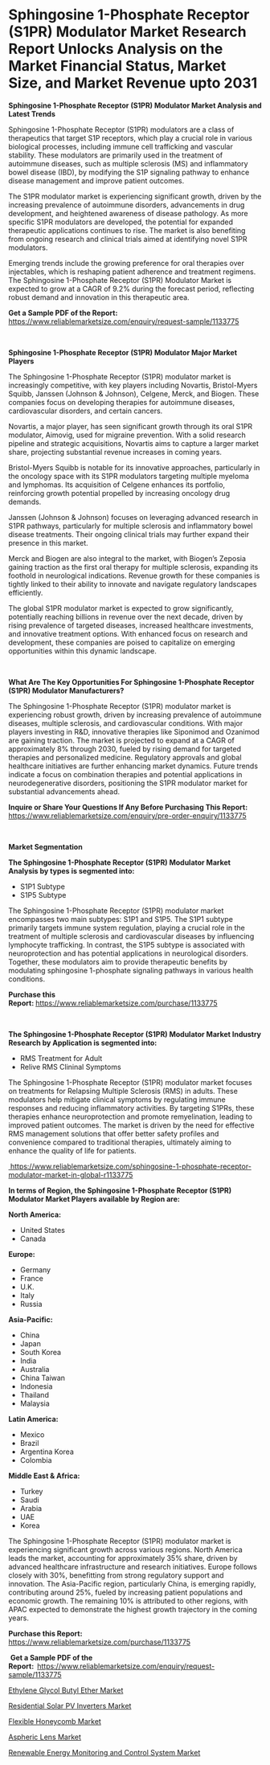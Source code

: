 <p><h1>Sphingosine 1-Phosphate Receptor (S1PR) Modulator Market Research Report Unlocks Analysis on the Market Financial Status, Market Size, and Market Revenue upto 2031</h1></p><p><strong>Sphingosine 1-Phosphate Receptor (S1PR) Modulator Market Analysis and Latest Trends</strong></p>
<p><p>Sphingosine 1-Phosphate Receptor (S1PR) modulators are a class of therapeutics that target S1P receptors, which play a crucial role in various biological processes, including immune cell trafficking and vascular stability. These modulators are primarily used in the treatment of autoimmune diseases, such as multiple sclerosis (MS) and inflammatory bowel disease (IBD), by modifying the S1P signaling pathway to enhance disease management and improve patient outcomes.</p><p>The S1PR modulator market is experiencing significant growth, driven by the increasing prevalence of autoimmune disorders, advancements in drug development, and heightened awareness of disease pathology. As more specific S1PR modulators are developed, the potential for expanded therapeutic applications continues to rise. The market is also benefiting from ongoing research and clinical trials aimed at identifying novel S1PR modulators.</p><p>Emerging trends include the growing preference for oral therapies over injectables, which is reshaping patient adherence and treatment regimens. The Sphingosine 1-Phosphate Receptor (S1PR) Modulator Market is expected to grow at a CAGR of 9.2% during the forecast period, reflecting robust demand and innovation in this therapeutic area.</p></p>
<p><strong>Get a Sample PDF of the Report:&nbsp;</strong> <a href="https://www.reliablemarketsize.com/enquiry/request-sample/1133775?utm_campaign=1125&utm_medium=2&utm_source=Github&utm_content=ia&utm_term=08102024&utm_id=sphingosine-1-phosphate-receptor-s1pr-modulator">https://www.reliablemarketsize.com/enquiry/request-sample/1133775</a></p>
<p>&nbsp;</p>
<p><strong>Sphingosine 1-Phosphate Receptor (S1PR) Modulator Major Market Players</strong></p>
<p><p>The Sphingosine 1-Phosphate Receptor (S1PR) modulator market is increasingly competitive, with key players including Novartis, Bristol-Myers Squibb, Janssen (Johnson & Johnson), Celgene, Merck, and Biogen. These companies focus on developing therapies for autoimmune diseases, cardiovascular disorders, and certain cancers.</p><p>Novartis, a major player, has seen significant growth through its oral S1PR modulator, Aimovig, used for migraine prevention. With a solid research pipeline and strategic acquisitions, Novartis aims to capture a larger market share, projecting substantial revenue increases in coming years.</p><p>Bristol-Myers Squibb is notable for its innovative approaches, particularly in the oncology space with its S1PR modulators targeting multiple myeloma and lymphomas. Its acquisition of Celgene enhances its portfolio, reinforcing growth potential propelled by increasing oncology drug demands.</p><p>Janssen (Johnson & Johnson) focuses on leveraging advanced research in S1PR pathways, particularly for multiple sclerosis and inflammatory bowel disease treatments. Their ongoing clinical trials may further expand their presence in this market.</p><p>Merck and Biogen are also integral to the market, with Biogen’s Zeposia gaining traction as the first oral therapy for multiple sclerosis, expanding its foothold in neurological indications. Revenue growth for these companies is tightly linked to their ability to innovate and navigate regulatory landscapes efficiently.</p><p>The global S1PR modulator market is expected to grow significantly, potentially reaching billions in revenue over the next decade, driven by rising prevalence of targeted diseases, increased healthcare investments, and innovative treatment options. With enhanced focus on research and development, these companies are poised to capitalize on emerging opportunities within this dynamic landscape.</p></p>
<p>&nbsp;</p>
<p><strong>What Are The Key Opportunities For Sphingosine 1-Phosphate Receptor (S1PR) Modulator Manufacturers?</strong></p>
<p><p>The Sphingosine 1-Phosphate Receptor (S1PR) modulator market is experiencing robust growth, driven by increasing prevalence of autoimmune diseases, multiple sclerosis, and cardiovascular conditions. With major players investing in R&D, innovative therapies like Siponimod and Ozanimod are gaining traction. The market is projected to expand at a CAGR of approximately 8% through 2030, fueled by rising demand for targeted therapies and personalized medicine. Regulatory approvals and global healthcare initiatives are further enhancing market dynamics. Future trends indicate a focus on combination therapies and potential applications in neurodegenerative disorders, positioning the S1PR modulator market for substantial advancements ahead.</p></p>
<p><strong>Inquire or Share Your Questions If Any Before Purchasing This Report:</strong> <a href="https://www.reliablemarketsize.com/enquiry/pre-order-enquiry/1133775?utm_campaign=1125&utm_medium=2&utm_source=Github&utm_content=ia&utm_term=08102024&utm_id=sphingosine-1-phosphate-receptor-s1pr-modulator">https://www.reliablemarketsize.com/enquiry/pre-order-enquiry/1133775</a></p>
<p>&nbsp;</p>
<p><strong>Market Segmentation</strong></p>
<p><strong>The Sphingosine 1-Phosphate Receptor (S1PR) Modulator Market Analysis by types is segmented into:</strong></p>
<p><ul><li>S1P1 Subtype</li><li>S1P5 Subtype</li></ul></p>
<p><p>The Sphingosine 1-Phosphate Receptor (S1PR) modulator market encompasses two main subtypes: S1P1 and S1P5. The S1P1 subtype primarily targets immune system regulation, playing a crucial role in the treatment of multiple sclerosis and cardiovascular diseases by influencing lymphocyte trafficking. In contrast, the S1P5 subtype is associated with neuroprotection and has potential applications in neurological disorders. Together, these modulators aim to provide therapeutic benefits by modulating sphingosine 1-phosphate signaling pathways in various health conditions.</p></p>
<p><strong>Purchase this Report:&nbsp;</strong><a href="https://www.reliablemarketsize.com/purchase/1133775?utm_campaign=1125&utm_medium=2&utm_source=Github&utm_content=ia&utm_term=08102024&utm_id=sphingosine-1-phosphate-receptor-s1pr-modulator">https://www.reliablemarketsize.com/purchase/1133775</a></p>
<p>&nbsp;</p>
<p><strong>The Sphingosine 1-Phosphate Receptor (S1PR) Modulator Market Industry Research by Application is segmented into:</strong></p>
<p><ul><li>RMS Treatment for Adult</li><li>Relive RMS Clininal Symptoms</li></ul></p>
<p><p>The Sphingosine 1-Phosphate Receptor (S1PR) modulator market focuses on treatments for Relapsing Multiple Sclerosis (RMS) in adults. These modulators help mitigate clinical symptoms by regulating immune responses and reducing inflammatory activities. By targeting S1PRs, these therapies enhance neuroprotection and promote remyelination, leading to improved patient outcomes. The market is driven by the need for effective RMS management solutions that offer better safety profiles and convenience compared to traditional therapies, ultimately aiming to enhance the quality of life for patients.</p></p>
<p><a href="https://www.reliablemarketsize.com/sphingosine-1-phosphate-receptor-modulator-market-in-global-r1133775?utm_campaign=1125&utm_medium=2&utm_source=Github&utm_content=ia&utm_term=08102024&utm_id=sphingosine-1-phosphate-receptor-s1pr-modulator">&nbsp;https://www.reliablemarketsize.com/sphingosine-1-phosphate-receptor-modulator-market-in-global-r1133775</a></p>
<p><strong>In terms of Region, the Sphingosine 1-Phosphate Receptor (S1PR) Modulator Market Players available by Region are:</strong></p>
<p>
    <p> <strong> North America: </strong>
        <ul>
            <li>United States</li>
            <li>Canada</li>
        </ul>
        </p> 
    <p> <strong> Europe: </strong>
        <ul>
            <li>Germany</li>
            <li>France</li>
            <li>U.K.</li>
            <li>Italy</li>
            <li>Russia</li>
        </ul>
        </p> 
    <p> <strong> Asia-Pacific: </strong>
        <ul>
            <li>China</li>
            <li>Japan</li>
            <li>South Korea</li>
            <li>India</li>
            <li>Australia</li>
            <li>China Taiwan</li>
            <li>Indonesia</li>
            <li>Thailand</li>
            <li>Malaysia</li>
        </ul>
        </p> 
    <p> <strong> Latin America: </strong>
        <ul>
            <li>Mexico</li>
            <li>Brazil</li>
            <li>Argentina Korea</li>
            <li>Colombia</li>
        </ul>
        </p> 
    <p> <strong> Middle East & Africa: </strong>
        <ul>
            <li>Turkey</li>
            <li>Saudi</li>
            <li>Arabia</li>
            <li>UAE</li>
            <li>Korea</li>
        </ul>
    </p>
    </p>
<p><p>The Sphingosine 1-Phosphate Receptor (S1PR) modulator market is experiencing significant growth across various regions. North America leads the market, accounting for approximately 35% share, driven by advanced healthcare infrastructure and research initiatives. Europe follows closely with 30%, benefitting from strong regulatory support and innovation. The Asia-Pacific region, particularly China, is emerging rapidly, contributing around 25%, fueled by increasing patient populations and economic growth. The remaining 10% is attributed to other regions, with APAC expected to demonstrate the highest growth trajectory in the coming years.</p></p>
<p><strong>Purchase this Report: </strong><a href="https://www.reliablemarketsize.com/purchase/1133775?utm_campaign=1125&utm_medium=2&utm_source=Github&utm_content=ia&utm_term=08102024&utm_id=sphingosine-1-phosphate-receptor-s1pr-modulator">https://www.reliablemarketsize.com/purchase/1133775</a></p>
<p>&nbsp;<strong>Get a Sample PDF of the Report:&nbsp;&nbsp;</strong><a href="https://www.reliablemarketsize.com/enquiry/request-sample/1133775?utm_campaign=1125&utm_medium=2&utm_source=Github&utm_content=ia&utm_term=08102024&utm_id=sphingosine-1-phosphate-receptor-s1pr-modulator">https://www.reliablemarketsize.com/enquiry/request-sample/1133775</a></p>
<p><strong></strong></p>
<p><p><a href="https://www.linkedin.com/pulse/global-ethylene-glycol-butyl-ether-market-pulse-trends-qmboe?utm_campaign=1125&utm_medium=2&utm_source=Github&utm_content=ia&utm_term=08102024&utm_id=sphingosine-1-phosphate-receptor-s1pr-modulator">Ethylene Glycol Butyl Ether Market</a></p><p><a href="https://issuu.com/reportprime-2/docs/residential-solar-pv-inverters-mark_ad502ba95ccb14?utm_campaign=1125&utm_medium=2&utm_source=Github&utm_content=ia&utm_term=08102024&utm_id=sphingosine-1-phosphate-receptor-s1pr-modulator">Residential Solar PV Inverters Market</a></p><p><a href="https://www.linkedin.com/pulse/flexible-honeycomb-market-overview-forecast-2024-2031-detailed-wseie?utm_campaign=1125&utm_medium=2&utm_source=Github&utm_content=ia&utm_term=08102024&utm_id=sphingosine-1-phosphate-receptor-s1pr-modulator">Flexible Honeycomb Market</a></p><p><a href="https://www.linkedin.com/pulse/global-aspheric-lens-market-exploring-share-trends-future-pf1oe?utm_campaign=1125&utm_medium=2&utm_source=Github&utm_content=ia&utm_term=08102024&utm_id=sphingosine-1-phosphate-receptor-s1pr-modulator">Aspheric Lens Market</a></p><p><a href="https://issuu.com/reportprime-2/docs/renewable-energy-monitoring-and-con_4b6f5210e39f26?utm_campaign=1125&utm_medium=2&utm_source=Github&utm_content=ia&utm_term=08102024&utm_id=sphingosine-1-phosphate-receptor-s1pr-modulator">Renewable Energy Monitoring and Control System Market</a></p></p>
